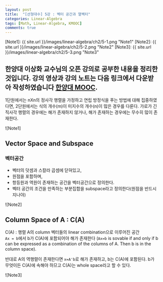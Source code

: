 ```yaml
---
layout: post
title:  "[선형대수] 5강 : 벡터 공간과 열벡터"
categories: Linear-Algebra
tags: [Math, Linear-Algebra, KMOOC]
comments: true
---
```


[//]: # (Image References)

[Note1]: {{ site.url }}/images/linear-algebra/ch2/5-1.png "Note1"
[Note2]: {{ site.url }}/images/linear-algebra/ch2/5-2.png "Note2"
[Note3]: {{ site.url }}/images/linear-algebra/ch2/5-3.png "Note3"


한양대 이상화 교수님의 오픈 강의로 공부한 내용을 정리한 것입니다. 강의 영상과 강의 노트는 다음 링크에서 다운받아 작성하였습니다 [한양대 MOOC](http://www.kocw.net/home/search/kemView.do?kemId=977757).  
---

1단원에서는 nXn의 정사각 행렬을 가정하고 연립 방정식을 푸는 방법에 대해 집중하였다면, 2단원에서는 식의 개수(m)이 미지수의 개수(n)이 많은 경우를 다룬다. 가로가 긴 직사각 행렬의 경우에는 해가 존재하지 않거나, 해가 존재하는 경우에는 무수히 많이 존재한다.   

![Note1]  
## Vector Space and Subspace
### 벡터공간
- 벡터의 덧셈과 스칼라 곱셈에 닫혀있고,
- 원점을 포함하며,
- 항등원과 역원이 존재하는 공간을 벡터공간으로 정의한다.
- 벡터 공간의 조건을 만족하는 부분집합을 subspace라고 정의한다(원점을 반드시 지나야)  

![Note2]  
## Column Space of A : C(A)
C(A) : 행렬 A의 column 벡터들의 linear combination으로 이루어진 공간  
`Ax = b`에서 b가 C(A)에 포함되어야 해가 존재한다 (`Ax=b` is sovable if and only if b can be expressed as a combination of the columns of A. Then b is in the column space).  

반대로 A의 역행렬이 존재한다면 `x=A'b`로 해가 존재하고, b는 C(A)에 포함된다. b가 무엇이든 C(A)에 속해야 하므고 C(A)는 whole space라고 할 수 있다.  

![Note3]  
